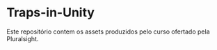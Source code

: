 # Traps-in-Unity
Este repositório contem os assets produzidos pelo curso ofertado pela Pluralsight.

